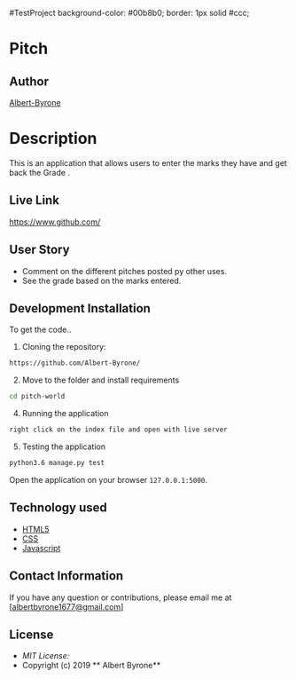 #TestProject
background-color: #00b8b0;
border: 1px solid #ccc;

# Pitch 

## Author 

[Albert-Byrone]()

# Description

This is an application that allows users to enter the marks they have and get back the Grade .

## Live Link
https://www.github.com/

## User Story

* Comment on the different pitches posted py other uses.
* See the grade based on the marks entered.




## Development Installation
To get the code..

1. Cloning the repository:
  ```bash
  https://github.com/Albert-Byrone/
  ```
2. Move to the folder and install requirements
  ```bash
  cd pitch-world
  ```
4. Running the application
  ```bash
  right click on the index file and open with live server
  ```
5. Testing the application
  ```bash
  python3.6 manage.py test
  ```
Open the application on your browser `127.0.0.1:5000`.

## Technology used

* [HTML5](https://www.python.org/)
* [CSS](http://flask.pocoo.org/)
* [Javascript](https://heroku.com)

## Contact Information 

If you have any question or contributions, please email me at [albertbyrone1677@gmail.com]

## License
* *MIT License:*
* Copyright (c) 2019 ** Albert Byrone**